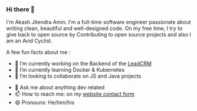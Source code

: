 ### Hi there 👋

I'm Akash Jitendra Amin. I'm a full-time software engineer passionate about writing clean, beautiful and well-designed code. On my free time, I try to give back to open source by Contributing to open source projects and also I am an Avid Cyclist.

A few fun facts about me :
- 🔭 I’m currently working on the Backend of the [LeadCRM](https://intricare.net)
- 🌱 I’m currently learning Docker & Kubernetes
- 👯 I’m looking to collaborate on JS and Java projects
<!-- - 🤔 I’m looking for help with [Meshery](https://github.com/layer5io/meshery)-->
- 💬 Ask me about anything dev related
- 📫 How to reach me: on my [website contact form](https://akashamin01.github.io/MY-WEBSITE/)
- 😄 Pronouns: He/him/his

<!--
**akashamin01/akashamin01** is a ✨ _special_ ✨ repository because its `README.md` (this file) appears on your GitHub profile.
-->



